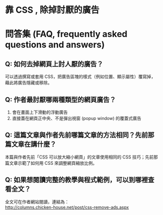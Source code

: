 # 靠 CSS , 除掉討厭的廣告

# 問答集 (FAQ, frequently asked questions and answers)

## Q: 如何去掉網頁上討人厭的廣告？
可以透過撰寫或套用 CSS，把廣告區塊的樣式（例如位置、顯示屬性）覆寫掉，藉此將廣告隱藏或移除。

## Q: 作者最討厭哪兩種類型的網頁廣告？
1. 會在畫面上下滑動的浮動廣告  
2. 直接蓋在網頁正中央、不是彈出視窗 (popup window) 的覆蓋式廣告

## Q: 這篇文章與作者先前哪篇文章的方法相同？先前那篇文章在講什麼？
本篇與作者先前「CSS 可以放大縮小網頁」的文章使用相同的 CSS 技巧；先前那篇文章示範了如何用 CSS 來調整網頁縮放比例。

## Q: 如果想閱讀完整的教學與程式範例，可以到哪裡查看全文？
全文可在作者網站閱讀，連結為：  
http://columns.chicken-house.net/post/css-remove-ads.aspx